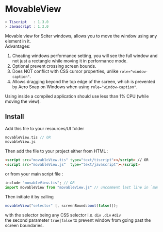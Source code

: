# MovableView 
```lua
> Tiscript   : 1.3.0
> Javascript : 1.3.0
```
Movable view for Sciter windows, allows you to move the window using any element in it.  
Advantages:
1. Cheating windows performance setting, you will see the full window and not just a rectangle while moving it in performance mode.
2. Optional prevent crossing screen bounds.
3. Does NOT conflict with CSS cursor properties, unlike `role="window-caption"`.
4. Allows dragging beyond the top edge of the screen, which is prevented by Aero Snap on Windows when using `role="window-caption"`.

Using inside a compiled application should use less than 1% CPU (while moving the view).


## Install
Add this file to your resources/UI folder
```php
movableView.tis // OR
movableView.js
```

Then add the file to your project either from HTML :
```html
<script src="movableView.tis" type="text/tiscript"></script> // OR
<script src="movableView.js"  type="text/javascript"></script>
```
or from your main script file :
```js
include "movableView.tis"; // OR
import movableView from "movableView.js" // uncomment last line in `movableView.js`
```

Then initiate it by calling
```js
movableView("selector" [, screenBound:bool(false)]);
```
with the selector being any CSS selector i.e. `div` `.div` `#div`  
the second parameter `true|false` to prevent window from going past the screen boundaries.
